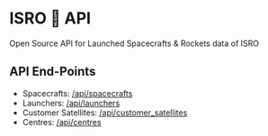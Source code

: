 # ISRO 🚀 API

Open Source API for Launched Spacecrafts & Rockets data of ISRO

## API End-Points

- Spacecrafts: [/api/spacecrafts](https://isro.vercel.app/api/spacecrafts)
- Launchers: [/api/launchers](https://isro.vercel.app/api/launchers)
- Customer Satellites: [/api/customer_satellites](https://isro.vercel.app/api/customer_satellites)
- Centres: [/api/centres](https://isro.vercel.app/api/centres)
